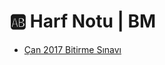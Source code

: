 # 🆎 Harf Notu \| BM

<!--YPackage.YGitbookIntegration-tarafından-otomatik-oluşturulmuştur-->

- [Çan 2017 Bitirme Sınavı](%C3%87an%202017%20Bitirme%20S%C4%B1nav%C4%B1.png)

<!--YPackage.YGitbookIntegration-tarafından-otomatik-oluşturulmuştur-->
